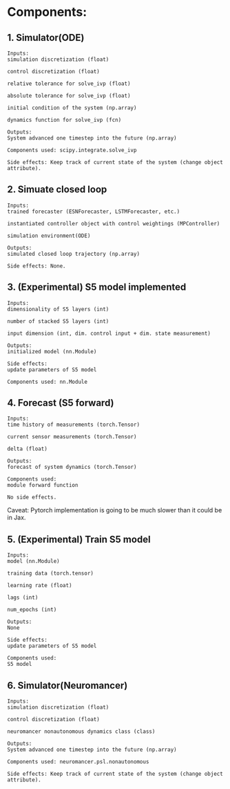 # Components:

## 1. Simulator(ODE)
    Inputs:
    simulation discretization (float)

    control discretization (float)

    relative tolerance for solve_ivp (float)

    absolute tolerance for solve_ivp (float)

    initial condition of the system (np.array)

    dynamics function for solve_ivp (fcn)

    Outputs:
    System advanced one timestep into the future (np.array)

    Components used: scipy.integrate.solve_ivp

    Side effects: Keep track of current state of the system (change object attribute).

## 2. Simuate closed loop
    Inputs:
    trained forecaster (ESNForecaster, LSTMForecaster, etc.)

    instantiated controller object with control weightings (MPController)

    simulation environment(ODE)

    Outputs:
    simulated closed loop trajectory (np.array)

    Side effects: None.

## 3. (Experimental) S5 model implemented
    Inputs: 
    dimensionality of S5 layers (int)

    number of stacked S5 layers (int)

    input dimension (int, dim. control input + dim. state measurement)

    Outputs:
    initialized model (nn.Module)

    Side effects:
    update parameters of S5 model

    Components used: nn.Module

## 4. Forecast (S5 forward)

    Inputs:
    time history of measurements (torch.Tensor)

    current sensor measurements (torch.Tensor)

    delta (float)

    Outputs: 
    forecast of system dynamics (torch.Tensor)

    Components used:
    module forward function

    No side effects.

Caveat: Pytorch implementation is going to be much slower than it could be in Jax.

## 5. (Experimental) Train S5 model
    Inputs:
    model (nn.Module)

    training data (torch.tensor)

    learning rate (float)

    lags (int)

    num_epochs (int)

    Outputs: 
    None

    Side effects: 
    update parameters of S5 model

    Components used:
    S5 model

## 6. Simulator(Neuromancer)
    Inputs:
    simulation discretization (float)

    control discretization (float)

    neuromancer nonautonomous dynamics class (class)

    Outputs:
    System advanced one timestep into the future (np.array)

    Components used: neuromancer.psl.nonautonomous

    Side effects: Keep track of current state of the system (change object attribute).
